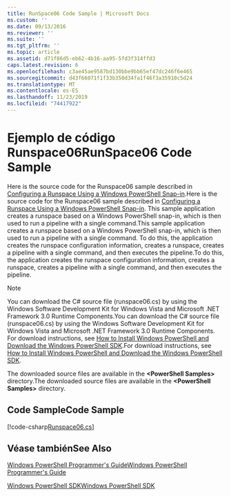 ```yaml
---
title: RunSpace06 Code Sample | Microsoft Docs
ms.custom: ''
ms.date: 09/13/2016
ms.reviewer: ''
ms.suite: ''
ms.tgt_pltfrm: ''
ms.topic: article
ms.assetid: d71f86d5-eb62-4b16-aa95-5fd3f314ffd3
caps.latest.revision: 6
ms.openlocfilehash: c3ae45ae9587bd130bbe9bb65ef47dc246f6e465
ms.sourcegitcommit: d43f66071f1f33b350d34fa1f46f3a35910c5d24
ms.translationtype: MT
ms.contentlocale: es-ES
ms.lasthandoff: 11/23/2019
ms.locfileid: "74417922"
---
```

# <a name="runspace06-code-sample"></a><span data-ttu-id="6c502-102">Ejemplo de código Runspace06</span><span class="sxs-lookup"><span data-stu-id="6c502-102">RunSpace06 Code Sample</span></span>

<span data-ttu-id="6c502-103">Here is the source code for the Runspace06 sample described in [Configuring a Runspace Using a Windows PowerShell Snap-in](https://msdn.microsoft.com/en-us/a7289ee8-9732-49ee-91c7-d533e9538b83).</span><span class="sxs-lookup"><span data-stu-id="6c502-103">Here is the source code for the Runspace06 sample described in [Configuring a Runspace Using a Windows PowerShell Snap-in](https://msdn.microsoft.com/en-us/a7289ee8-9732-49ee-91c7-d533e9538b83).</span></span> <span data-ttu-id="6c502-104">This sample application creates a runspace based on a Windows PowerShell snap-in, which is then used to run a pipeline with a single command.</span><span class="sxs-lookup"><span data-stu-id="6c502-104">This sample application creates a runspace based on a Windows PowerShell snap-in, which is then used to run a pipeline with a single command.</span></span> <span data-ttu-id="6c502-105">To do this, the application creates the runspace configuration information, creates a runspace, creates a pipeline with a single command, and then executes the pipeline.</span><span class="sxs-lookup"><span data-stu-id="6c502-105">To do this, the application creates the runspace configuration information, creates a runspace, creates a pipeline with a single command, and then executes the pipeline.</span></span>

> [!NOTE]
> <span data-ttu-id="6c502-106">You can download the C# source file (runspace06.cs) by using the Windows Software Development Kit for Windows Vista and Microsoft .NET Framework 3.0 Runtime Components.</span><span class="sxs-lookup"><span data-stu-id="6c502-106">You can download the C# source file (runspace06.cs) by using the Windows Software Development Kit for Windows Vista and Microsoft .NET Framework 3.0 Runtime Components.</span></span> <span data-ttu-id="6c502-107">For download instructions, see [How to Install Windows PowerShell and Download the Windows PowerShell SDK](/powershell/scripting/developer/installing-the-windows-powershell-sdk).</span><span class="sxs-lookup"><span data-stu-id="6c502-107">For download instructions, see [How to Install Windows PowerShell and Download the Windows PowerShell SDK](/powershell/scripting/developer/installing-the-windows-powershell-sdk).</span></span>
>
> <span data-ttu-id="6c502-108">The downloaded source files are available in the **\<PowerShell Samples>** directory.</span><span class="sxs-lookup"><span data-stu-id="6c502-108">The downloaded source files are available in the **\<PowerShell Samples>** directory.</span></span>

## <a name="code-sample"></a><span data-ttu-id="6c502-109">Code Sample</span><span class="sxs-lookup"><span data-stu-id="6c502-109">Code Sample</span></span>

[!code-csharp[Runspace06.cs](../../../../powershell-sdk-samples/SDK-2.0/csharp/Runspace06/Runspace06.cs#L11-L85 "Runspace06.cs")]

## <a name="see-also"></a><span data-ttu-id="6c502-110">Véase también</span><span class="sxs-lookup"><span data-stu-id="6c502-110">See Also</span></span>

[<span data-ttu-id="6c502-111">Windows PowerShell Programmer's Guide</span><span class="sxs-lookup"><span data-stu-id="6c502-111">Windows PowerShell Programmer's Guide</span></span>](./windows-powershell-programmer-s-guide.md)

[<span data-ttu-id="6c502-112">Windows PowerShell SDK</span><span class="sxs-lookup"><span data-stu-id="6c502-112">Windows PowerShell SDK</span></span>](../windows-powershell-reference.md)
